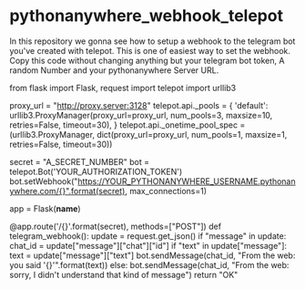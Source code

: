 # pythonanywhere_webhook_telepot
In this repository we gonna see how to setup a webhook to the telegram bot you've created with telepot. This is one of easiest way to set the webhook. Copy this code without changing anything but your telegram bot token, A random Number and your pythonanywhere Server URL.





from flask import Flask, request
import telepot
import urllib3

proxy_url = "http://proxy.server:3128"
telepot.api._pools = {
   'default': urllib3.ProxyManager(proxy_url=proxy_url, num_pools=3, maxsize=10, retries=False, timeout=30),
}
telepot.api._onetime_pool_spec = (urllib3.ProxyManager, dict(proxy_url=proxy_url, num_pools=1, maxsize=1, retries=False, timeout=30))

secret = "A_SECRET_NUMBER"
bot = telepot.Bot('YOUR_AUTHORIZATION_TOKEN')
bot.setWebhook("https://YOUR_PYTHONANYWHERE_USERNAME.pythonanywhere.com/{}".format(secret), max_connections=1)

app = Flask(__name__)

@app.route('/{}'.format(secret), methods=["POST"])
def telegram_webhook():
   update = request.get_json()
   if "message" in update:
       chat_id = update["message"]["chat"]["id"]
       if "text" in update["message"]:
           text = update["message"]["text"]
           bot.sendMessage(chat_id, "From the web: you said '{}'".format(text))
       else:
           bot.sendMessage(chat_id, "From the web: sorry, I didn't understand that kind of message")
   return "OK"
